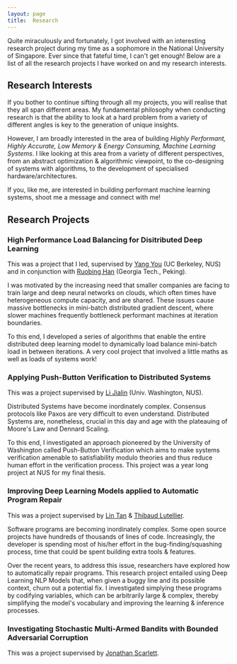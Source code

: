 ```yaml
---
layout: page
title:  Research 
---
```


<p class="message">
 Quite miraculously and fortunately, I got involved with an interesting research project during my time as a sophomore in the National University of Singapore. Ever since that fateful time, I can't get enough! Below are a list of all the research projects I have worked on and my research interests.
</p>

## Research Interests

If you bother to continue sifting through all my projects, you will realise that they all span different areas. My fundamental philosophy when conducting research is that the ability to look at a hard problem from a variety of different angles is key to the generation of unique insights.

However, I am broadly interested in the area of building *Highly Performant, Highly Accurate, Low Memory & Energy Consuming, Machine Learning Systems*. I like looking at this area from a variety of different perspectives, from an abstract optimization & algorithmic viewpoint, to the co-designing of systems with algorithms, to the development of specialised hardware/architectures. 

If you, like me, are interested in building performant machine learning systems, shoot me a message and connect with me!

## Research Projects

### High Performance Load Balancing for Disitributed Deep Learning

This was a project that I led, supervised by [Yang You](https://ai.comp.nus.edu.sg/) (UC Berkeley, NUS) and in conjunction with [Ruobing Han](https://drcut.github.io/) (Georgia Tech., Peking).

I was motivated by the increasing need that smaller companies are facing to train large and deep neural networks on clouds, which often times have heterogeneous compute capacity, and are shared. These issues cause massive bottlenecks in mini-batch distributed gradient descent, where slower machines frequently bottleneck performant machines at iteration boundaries. 

To this end, I developed a series of algorithms that enable the entire distributed deep learning model to dynamically load balance mini-batch load in between iterations. A very cool project that involved a little maths as well as loads of systems work!

### Applying Push-Button Verification to Distributed Systems

This was a project supervised by [Li Jialin](https://www.comp.nus.edu.sg/~lijl/) (Univ. Washington, NUS).

Distributed Systems have become inordinately complex. Consensus protocols like Paxos are very difficult to even understand. Distributed Systems are, nonetheless, crucial in this day and age with the plateauing of Moore's Law and Dennard Scaling. 

To this end, I investigated an approach pioneered by the University of Washington called Push-Button Verification which aims to make systems verification amenable to satisfiability modulo theories and thus reduce human effort in the verification process. This project was a year long project at NUS for my final thesis. 

### Improving Deep Learning Models applied to Automatic Program Repair

This was a project supervised by [Lin Tan](https://www.cs.purdue.edu/homes/lintan/) & [Thibaud Lutellier](https://ece.uwaterloo.ca/~tlutelli/).

Software programs are becoming inordinately complex. Some open source projects have hundreds of thousands of lines of code. Increasingly, the developer is spending most of his/her effort in the bug-finding/squashing process, time that could be spent building extra tools & features.

Over the recent years, to address this issue, researchers have explored how to automatically repair programs. This research project entailed using Deep Learning NLP Models that, when given a buggy line and its possible context, churn out a potential fix. I investigated simplying these programs by codifying variables, which can be arbitrarily large & complex, thereby simplifying the model's vocabulary and improving the learning & inference processes. 

### Investigating Stochastic Multi-Armed Bandits with Bounded Adversarial Corruption

This was a project supervised by [Jonathan Scarlett](https://www.comp.nus.edu.sg/~scarlett/).
